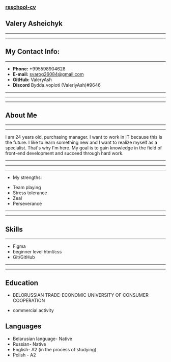 ### [rsschool-cv](https://valeryash.github.io/rsschool-cv)
## Valery Asheichyk
********
********
## My Contact Info:
**************
* **Phone:** +995598904628
* **E-mail:** svarog26084@gmail.com
* **GitHub:** ValeryAsh
* **Discord** Bydda_voploti (ValeriyAsh)#9646
**********
**********
**********
## About Me 
**********
**********
I am 24 years old, purchasing manager. I want to work in IT because this is the future. I like to learn something new and I want to realize myself as a specialist. That's why I'm here. My goal is to gain knowledge in the field of front-end development and succeed through hard work.
********
********
********
* My strengths:
- Team playing
- Stress tolerance
- Zeal
- Perseverance
******
******
## Skills
******
* Figma
* beginner level html/css
* Git/GitHub
********
********
## Education
* BELORUSSIAN TRADE-ECONOMIC UNIVERSITY OF CONSUMER COOPERATION
+ commercial activity
## Languages
* Belarusian language- Native
* Russian- Native
* English- A2 (in the process of studying)
* Polish - A2
